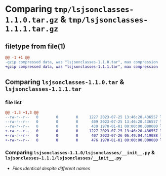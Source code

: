 # Comparing `tmp/lsjsonclasses-1.1.0.tar.gz` & `tmp/lsjsonclasses-1.1.1.tar.gz`

## filetype from file(1)

```diff
@@ -1 +1 @@
-gzip compressed data, was "lsjsonclasses-1.1.0.tar", max compression
+gzip compressed data, was "lsjsonclasses-1.1.1.tar", max compression
```

## Comparing `lsjsonclasses-1.1.0.tar` & `lsjsonclasses-1.1.1.tar`

### file list

```diff
@@ -1,3 +1,3 @@
--rw-r--r--   0        0        0     1227 2023-07-25 13:46:20.436557 lsjsonclasses-1.1.0/lsjsonclasses/__init__.py
--rw-r--r--   0        0        0      409 2023-07-25 13:46:20.436557 lsjsonclasses-1.1.0/pyproject.toml
--rw-r--r--   0        0        0      430 1970-01-01 00:00:00.000000 lsjsonclasses-1.1.0/PKG-INFO
+-rw-r--r--   0        0        0     1227 2023-07-25 13:46:20.436557 lsjsonclasses-1.1.1/lsjsonclasses/__init__.py
+-rw-r--r--   0        0        0      407 2023-07-26 06:49:04.419088 lsjsonclasses-1.1.1/pyproject.toml
+-rw-r--r--   0        0        0      476 1970-01-01 00:00:00.000000 lsjsonclasses-1.1.1/PKG-INFO
```

### Comparing `lsjsonclasses-1.1.0/lsjsonclasses/__init__.py` & `lsjsonclasses-1.1.1/lsjsonclasses/__init__.py`

 * *Files identical despite different names*

